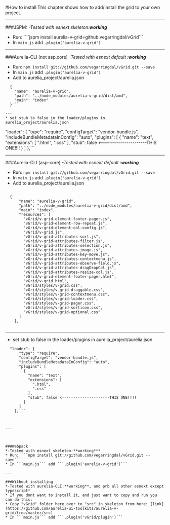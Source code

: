 #How to install
This chapter shows how to add/install the grid to your own project.

---
###JSPM:
 *-Tested with esnext skeleton:**working***
* Run: ````jspm install aurelia-v-grid=github:vegarringdal/vGrid```
* In ```main.js``` add ```.plugin('aurelia-v-grid')```

---
###Aurelia-CLI (not asp.core)
*-Tested with esnext default :**working***
* Run: ```npm install git://github.com/vegarringdal/vGrid.git --save```
* In ```main.js``` add ```.plugin('aurelia-v-grid')```
* Add to aurelia_project/aurelia.json
```
  {
    "name": "aurelia-v-grid",
    "path": "../node_modules/aurelia-v-grid/dist/amd",
    "main": "index"
  }```

---
* set stub to false in the loader/plugins in aurelia_project/aurelia.json
```
  "loader": {
      "type": "require",
      "configTarget": "vendor-bundle.js",
      "includeBundleMetadataInConfig": "auto",
      "plugins": [
        {
          "name": "text",
          "extensions": [
            ".html",
            ".css"
          ],
          "stub": false <---------------------THIS ONE!!!!
        }
      ]
    },```


---

###Aurelia-CLI (asp-core)
*-Tested with esnext default :**working***
* Run: ```npm install git://github.com/vegarringdal/vGrid.git --save```
* In ```main.js``` add ```.plugin('aurelia-v-grid')```
* Add to aurelia_project/aurelia.json
```
  
  {
      "name": "aurelia-v-grid",
      "path": "../node_modules/aurelia-v-grid/dist/amd",
      "main": "index",
      "resources": [
        "vGrid/v-grid-element-footer-pager.js",
        "vGrid/v-grid-element-row-repeat.js",
        "vGrid/v-grid-element-col-config.js",
        "vGrid/v-grid.js",
        "vGrid/v-grid-attributes-sort.js",
        "vGrid/v-grid-attributes-filter.js",
        "vGrid/v-grid-attributes-selection.js",
        "vGrid/v-grid-attributes-image.js",
        "vGrid/v-grid-attributes-key-move.js",
        "vGrid/v-grid-attributes-contextmenu.js",
        "vGrid/v-grid-attributes-observe-field.js",
        "vGrid/v-grid-attributes-dragDropCol.js",
        "vGrid/v-grid-attributes-resize-col.js",
        "vGrid/v-grid-element-footer-pager.html",
        "vGrid/v-grid.html",
        "vGrid/styles/v-grid.css",
        "vGrid/styles/v-grid-draggable.css",
        "vGrid/styles/v-grid-contextmenu.css",
        "vGrid/styles/v-grid-loader.css",
        "vGrid/styles/v-grid-pager.css",
        "vGrid/styles/v-grid-sorticon.css",
        "vGrid/styles/v-grid-optional.css"
      ]
    },
  
  ```

---
* set stub to false in the loader/plugins in aurelia_project/aurelia.json
```
  "loader": {
      "type": "require",
      "configTarget": "vendor-bundle.js",
      "includeBundleMetadataInConfig": "auto",
      "plugins": [
        {
          "name": "text",
          "extensions": [
            ".html",
            ".css"
          ],
          "stub": false <---------------------THIS ONE!!!!
        }
      ]
    },```



---



###Webpack
*-Tested with esnext skeleton:**working***
* Run: ```npm install git://github.com/vegarringdal/vGrid.git --save```
* In ```main.js``` add ```.plugin('aurelia-v-grid')```

---

###Without installing
*-Tested with aurelia-CLI:**working**, and prb all other esnext except typescript*
* If you dont want to install it, and just want to copy and run you can do this:
* Copy "vGrid" folder here over to "src" in skeleton from here: [link](https://github.com/aurelia-ui-toolkits/aurelia-v-grid/tree/master/src)
* In ```main.js``` add ```.plugin('vGrid/plugin')```

